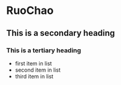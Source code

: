 # RuoChao
## This is a secondary heading
### This is a tertiary heading
* first item in list
* second item in list
* third item in list
